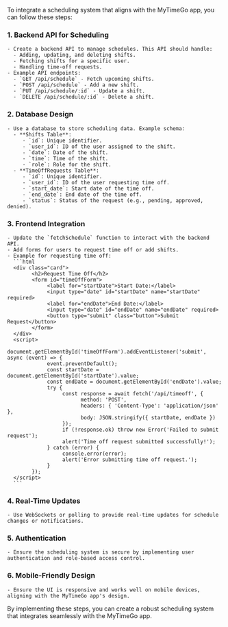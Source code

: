 To integrate a scheduling system that aligns with the MyTimeGo app, you can follow these steps:

### 1. **Backend API for Scheduling**

    - Create a backend API to manage schedules. This API should handle:
      - Adding, updating, and deleting shifts.
      - Fetching shifts for a specific user.
      - Handling time-off requests.
    - Example API endpoints:
      - `GET /api/schedule` - Fetch upcoming shifts.
      - `POST /api/schedule` - Add a new shift.
      - `PUT /api/schedule/:id` - Update a shift.
      - `DELETE /api/schedule/:id` - Delete a shift.

### 2. **Database Design**

    - Use a database to store scheduling data. Example schema:
      - **Shifts Table**:
         - `id`: Unique identifier.
         - `user_id`: ID of the user assigned to the shift.
         - `date`: Date of the shift.
         - `time`: Time of the shift.
         - `role`: Role for the shift.
      - **TimeOffRequests Table**:
         - `id`: Unique identifier.
         - `user_id`: ID of the user requesting time off.
         - `start_date`: Start date of the time off.
         - `end_date`: End date of the time off.
         - `status`: Status of the request (e.g., pending, approved, denied).

### 3. **Frontend Integration**

    - Update the `fetchSchedule` function to interact with the backend API.
    - Add forms for users to request time off or add shifts.
    - Example for requesting time off:
      ```html
      <div class="card">
            <h2>Request Time Off</h2>
            <form id="timeOffForm">
                 <label for="startDate">Start Date:</label>
                 <input type="date" id="startDate" name="startDate" required>
                 <label for="endDate">End Date:</label>
                 <input type="date" id="endDate" name="endDate" required>
                 <button type="submit" class="button">Submit Request</button>
            </form>
      </div>
      <script>
            document.getElementById('timeOffForm').addEventListener('submit', async (event) => {
                 event.preventDefault();
                 const startDate = document.getElementById('startDate').value;
                 const endDate = document.getElementById('endDate').value;
                 try {
                      const response = await fetch('/api/timeoff', {
                            method: 'POST',
                            headers: { 'Content-Type': 'application/json' },
                            body: JSON.stringify({ startDate, endDate })
                      });
                      if (!response.ok) throw new Error('Failed to submit request');
                      alert('Time off request submitted successfully!');
                 } catch (error) {
                      console.error(error);
                      alert('Error submitting time off request.');
                 }
            });
      </script>
      ```

### 4. **Real-Time Updates**

    - Use WebSockets or polling to provide real-time updates for schedule changes or notifications.

### 5. **Authentication**

    - Ensure the scheduling system is secure by implementing user authentication and role-based access control.

### 6. **Mobile-Friendly Design**

    - Ensure the UI is responsive and works well on mobile devices, aligning with the MyTimeGo app's design.

By implementing these steps, you can create a robust scheduling system that integrates seamlessly with the MyTimeGo app.
